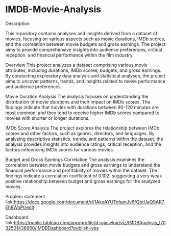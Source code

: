 # IMDB-Movie-Analysis


Description

This repository contains analyses and insights derived from a dataset of movies, focusing on various aspects such as movie durations, IMDb scores, and the correlation between movie budgets and gross earnings. The project aims to provide comprehensive insights into audience preferences, critical reception, and financial performance within the film industry.

Overview
This project analyzes a dataset comprising various movie attributes, including durations, IMDb scores, budgets, and gross earnings. By conducting exploratory data analysis and statistical analyses, the project aims to uncover patterns, trends, and insights related to movie performance and audience preferences.

Movie Duration Analysis
The analysis focuses on understanding the distribution of movie durations and their impact on IMDb scores. The findings indicate that movies with durations between 90-120 minutes are most common, and they tend to receive higher IMDb scores compared to movies with shorter or longer durations.

IMDb Score Analysis
The project explores the relationship between IMDb scores and other factors, such as genres, directors, and languages. By analyzing descriptive statistics, trends, and patterns within the dataset, the analysis provides insights into audience ratings, critical reception, and the factors influencing IMDb scores for various movies.

Budget and Gross Earnings Correlation
The analysis examines the correlation between movie budgets and gross earnings to understand the financial performance and profitability of movies within the dataset. The findings indicate a correlation coefficient of 0.102, suggesting a very weak positive relationship between budget and gross earnings for the analyzed movies.


Problem statement link:https://docs.google.com/document/d/1AkxAYUTnhpnJv6fQbtUaQ9AR7Eh8WoPt/edit

Dashboard link:https://public.tableau.com/app/profile/d.rajasekar/viz/IMDBAnalysis_17032501438960/IMDBDashboard?publish=yes
